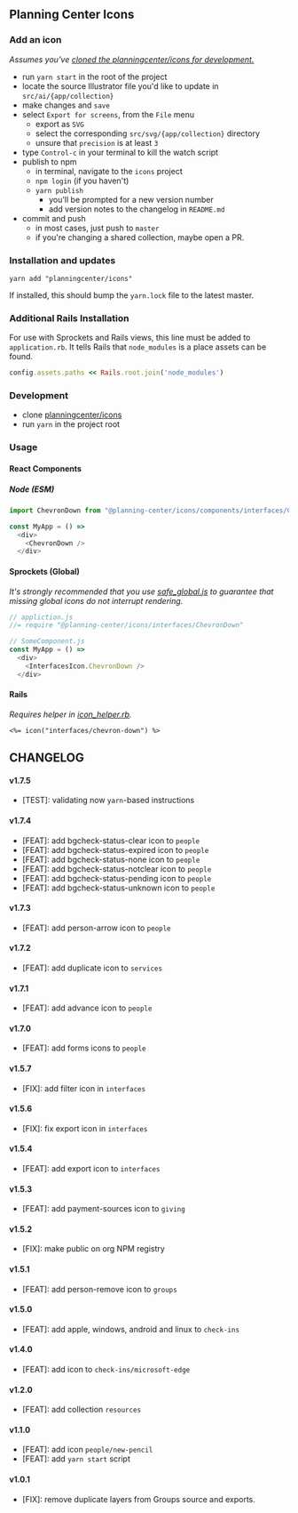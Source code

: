 ## Planning Center Icons

### Add an icon
*Assumes you've [cloned the planningcenter/icons for development.](#development)*

* run `yarn start` in the root of the project
* locate the source Illustrator file you'd like to update in `src/ai/{app/collection}`
* make changes and `save`
* select `Export for screens`, from the `File` menu
  - export as `SVG`
  - select the corresponding `src/svg/{app/collection}` directory
  - unsure that `precision` is at least `3`
* type `Control-c` in your terminal to kill the watch script
* publish to npm
  - in terminal, navigate to the `icons` project
  - `npm login` (if you haven't)
  - `yarn publish`
    - you'll be prompted for a new version number
    - add version notes to the changelog in `README.md`
* commit and push
  - in most cases, just push to `master`
  - if you're changing a shared collection, maybe open a PR.

### Installation and updates
`yarn add "planningcenter/icons"`

If installed, this should bump the `yarn.lock` file to the latest master.

### Additional Rails Installation
For use with Sprockets and Rails views,
this line must be added to `application.rb`.
It tells Rails that `node_modules` is a place assets can be found.

```rb
config.assets.paths << Rails.root.join('node_modules')
```

### Development
* clone [planningcenter/icons](https://github.com/planningcenter/icons)
* run `yarn` in the project root

### Usage

#### React Components

##### Node (ESM)
```js
import ChevronDown from "@planning-center/icons/components/interfaces/ChevronDown"

const MyApp = () =>
  <div>
    <ChevronDown />
  </div>
```

#### Sprockets (Global)
*It's strongly recommended that you use
[safe_global.js](./examples/safe_global.js) to guarantee that missing global
icons do not interrupt rendering.*

```js
// appliction.js
//= require "@planning-center/icons/interfaces/ChevronDown"
```

```js
// SomeComponent.js
const MyApp = () =>
  <div>
    <InterfacesIcon.ChevronDown />
  </div>
```

#### Rails
*Requires helper in [icon_helper.rb](./examples/icon_helper.rb).*

```erb
<%= icon("interfaces/chevron-down") %>
```

## CHANGELOG

#### v1.7.5
* [TEST]: validating now `yarn`-based instructions

#### v1.7.4
* [FEAT]: add bgcheck-status-clear icon to `people`
* [FEAT]: add bgcheck-status-expired icon to `people`
* [FEAT]: add bgcheck-status-none icon to `people`
* [FEAT]: add bgcheck-status-notclear icon to `people`
* [FEAT]: add bgcheck-status-pending icon to `people`
* [FEAT]: add bgcheck-status-unknown icon to `people`

#### v1.7.3
* [FEAT]: add person-arrow icon to `people`

#### v1.7.2
* [FEAT]: add duplicate icon to `services`

#### v1.7.1
* [FEAT]: add advance icon to `people`

#### v1.7.0
* [FEAT]: add forms icons to `people`

#### v1.5.7
* [FIX]: add filter icon in `interfaces`

#### v1.5.6
* [FIX]: fix export icon in `interfaces`

#### v1.5.4
* [FEAT]: add export icon to `interfaces`

#### v1.5.3
* [FEAT]: add payment-sources icon to `giving`

#### v1.5.2
* [FIX]: make public on org NPM registry

#### v1.5.1
* [FEAT]: add person-remove icon to `groups`

#### v1.5.0
* [FEAT]: add apple, windows, android and linux to `check-ins`

#### v1.4.0
* [FEAT]: add icon to `check-ins/microsoft-edge`

#### v1.2.0
* [FEAT]: add collection `resources`

#### v1.1.0
* [FEAT]: add icon `people/new-pencil`
* [FEAT]: add `yarn start` script

#### v1.0.1
* [FIX]: remove duplicate layers from Groups source and exports.
